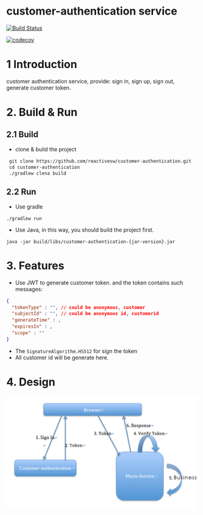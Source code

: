 # customer-authentication service
[![Build Status](https://travis-ci.org/reactivesw/customer-authentication.svg?branch=master)](https://travis-ci.org/reactivesw/customer-authentication)

[![codecov](https://codecov.io/gh/reactivesw/customer-authentication/branch/master/graph/badge.svg)](https://codecov.io/gh/reactivesw/customer-authentication)

# 1 Introduction
customer authentication service, provide: sign in, sign up, sign out, generate customer token.

# 2. Build & Run
## 2.1 Build
- clone & build the project
```Shell
 git clone https://github.com/reactivesw/customer-authentication.git
 cd customer-authentication
 ./gradlew clena build
```
## 2.2 Run
- Use gradle
```Shell
./gradlew run
```
- Use Java, in this way, you should build the project first.
```Shell
java -jar build/libs/customer-authentication-{jar-version}.jar
```

# 3. Features
- Use JWT to generate customer token. and the token contains such messages:
```Json
{
  "tokenType" : "", // could be anonymous, customer
  "subjectId" : "", // could be anonymous id, customerid
  "generateTime" : ,
  "expiresIn" : ,
  "scope" : ""
}
```
- The `SignatureAlgorithm.HS512` for sign the token
- All customer id will be generate here.

# 4. Design
![image](./doc/resource/auth-work-flow.png)



